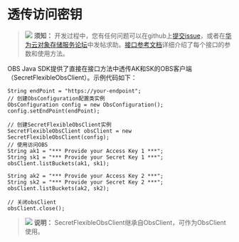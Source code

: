 # 透传访问密钥<a name="obs_21_0206"></a>

>![](public_sys-resources/icon-notice.gif) **须知：** 
>开发过程中，您有任何问题可以在github上[提交issue](https://github.com/huaweicloud/huaweicloud-sdk-java-obs/issues)，或者在[华为云对象存储服务论坛](https://bbs.huaweicloud.com/forum/forum-620-1.html)中发帖求助。[接口参考文档](https://obssdk.obs.cn-north-1.myhuaweicloud.com/apidoc/cn/java/index.html)详细介绍了每个接口的参数和使用方法。

OBS Java SDK提供了直接在接口方法中透传AK和SK的OBS客户端（SecretFlexibleObsClient）。示例代码如下：

```
String endPoint = "https://your-endpoint";
// 创建ObsConfiguration配置类实例
ObsConfiguration config = new ObsConfiguration();
config.setEndPoint(endPoint);

// 创建SecretFlexibleObsClient实例
SecretFlexibleObsClient obsClient = new SecretFlexibleObsClient(config);
// 使用访问OBS
String ak1 = "*** Provide your Access Key 1 ***";
String sk1 = "*** Provide your Secret Key 1 ***";
obsClient.listBuckets(ak1, sk1);

String ak2 = "*** Provide your Access Key 2 ***";
String sk2 = "*** Provide your Secret Key 2 ***";
obsClient.listBuckets(ak2, sk2);

// 关闭obsClient
obsClient.close();
```

>![](public_sys-resources/icon-note.gif) **说明：** 
>SecretFlexibleObsClient继承自ObsClient，可作为ObsClient使用。

